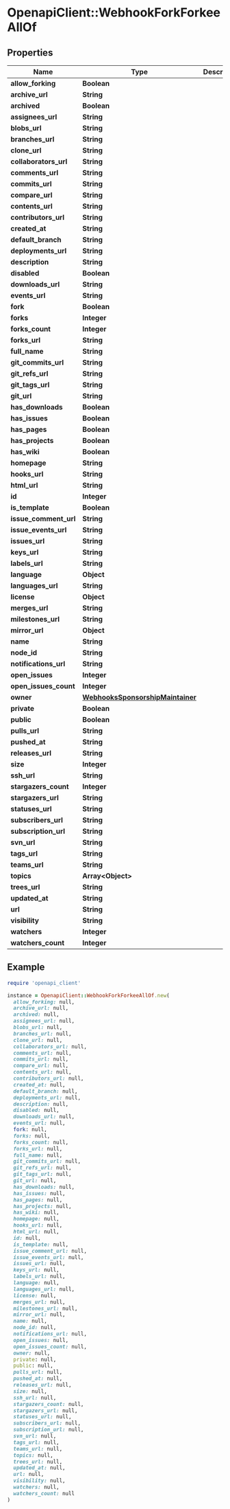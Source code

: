 # OpenapiClient::WebhookForkForkeeAllOf

## Properties

| Name | Type | Description | Notes |
| ---- | ---- | ----------- | ----- |
| **allow_forking** | **Boolean** |  | [optional] |
| **archive_url** | **String** |  | [optional] |
| **archived** | **Boolean** |  | [optional] |
| **assignees_url** | **String** |  | [optional] |
| **blobs_url** | **String** |  | [optional] |
| **branches_url** | **String** |  | [optional] |
| **clone_url** | **String** |  | [optional] |
| **collaborators_url** | **String** |  | [optional] |
| **comments_url** | **String** |  | [optional] |
| **commits_url** | **String** |  | [optional] |
| **compare_url** | **String** |  | [optional] |
| **contents_url** | **String** |  | [optional] |
| **contributors_url** | **String** |  | [optional] |
| **created_at** | **String** |  | [optional] |
| **default_branch** | **String** |  | [optional] |
| **deployments_url** | **String** |  | [optional] |
| **description** | **String** |  | [optional] |
| **disabled** | **Boolean** |  | [optional] |
| **downloads_url** | **String** |  | [optional] |
| **events_url** | **String** |  | [optional] |
| **fork** | **Boolean** |  | [optional] |
| **forks** | **Integer** |  | [optional] |
| **forks_count** | **Integer** |  | [optional] |
| **forks_url** | **String** |  | [optional] |
| **full_name** | **String** |  | [optional] |
| **git_commits_url** | **String** |  | [optional] |
| **git_refs_url** | **String** |  | [optional] |
| **git_tags_url** | **String** |  | [optional] |
| **git_url** | **String** |  | [optional] |
| **has_downloads** | **Boolean** |  | [optional] |
| **has_issues** | **Boolean** |  | [optional] |
| **has_pages** | **Boolean** |  | [optional] |
| **has_projects** | **Boolean** |  | [optional] |
| **has_wiki** | **Boolean** |  | [optional] |
| **homepage** | **String** |  | [optional] |
| **hooks_url** | **String** |  | [optional] |
| **html_url** | **String** |  | [optional] |
| **id** | **Integer** |  | [optional] |
| **is_template** | **Boolean** |  | [optional] |
| **issue_comment_url** | **String** |  | [optional] |
| **issue_events_url** | **String** |  | [optional] |
| **issues_url** | **String** |  | [optional] |
| **keys_url** | **String** |  | [optional] |
| **labels_url** | **String** |  | [optional] |
| **language** | **Object** |  | [optional] |
| **languages_url** | **String** |  | [optional] |
| **license** | **Object** |  | [optional] |
| **merges_url** | **String** |  | [optional] |
| **milestones_url** | **String** |  | [optional] |
| **mirror_url** | **Object** |  | [optional] |
| **name** | **String** |  | [optional] |
| **node_id** | **String** |  | [optional] |
| **notifications_url** | **String** |  | [optional] |
| **open_issues** | **Integer** |  | [optional] |
| **open_issues_count** | **Integer** |  | [optional] |
| **owner** | [**WebhooksSponsorshipMaintainer**](WebhooksSponsorshipMaintainer.md) |  | [optional] |
| **private** | **Boolean** |  | [optional] |
| **public** | **Boolean** |  | [optional] |
| **pulls_url** | **String** |  | [optional] |
| **pushed_at** | **String** |  | [optional] |
| **releases_url** | **String** |  | [optional] |
| **size** | **Integer** |  | [optional] |
| **ssh_url** | **String** |  | [optional] |
| **stargazers_count** | **Integer** |  | [optional] |
| **stargazers_url** | **String** |  | [optional] |
| **statuses_url** | **String** |  | [optional] |
| **subscribers_url** | **String** |  | [optional] |
| **subscription_url** | **String** |  | [optional] |
| **svn_url** | **String** |  | [optional] |
| **tags_url** | **String** |  | [optional] |
| **teams_url** | **String** |  | [optional] |
| **topics** | **Array&lt;Object&gt;** |  | [optional] |
| **trees_url** | **String** |  | [optional] |
| **updated_at** | **String** |  | [optional] |
| **url** | **String** |  | [optional] |
| **visibility** | **String** |  | [optional] |
| **watchers** | **Integer** |  | [optional] |
| **watchers_count** | **Integer** |  | [optional] |

## Example

```ruby
require 'openapi_client'

instance = OpenapiClient::WebhookForkForkeeAllOf.new(
  allow_forking: null,
  archive_url: null,
  archived: null,
  assignees_url: null,
  blobs_url: null,
  branches_url: null,
  clone_url: null,
  collaborators_url: null,
  comments_url: null,
  commits_url: null,
  compare_url: null,
  contents_url: null,
  contributors_url: null,
  created_at: null,
  default_branch: null,
  deployments_url: null,
  description: null,
  disabled: null,
  downloads_url: null,
  events_url: null,
  fork: null,
  forks: null,
  forks_count: null,
  forks_url: null,
  full_name: null,
  git_commits_url: null,
  git_refs_url: null,
  git_tags_url: null,
  git_url: null,
  has_downloads: null,
  has_issues: null,
  has_pages: null,
  has_projects: null,
  has_wiki: null,
  homepage: null,
  hooks_url: null,
  html_url: null,
  id: null,
  is_template: null,
  issue_comment_url: null,
  issue_events_url: null,
  issues_url: null,
  keys_url: null,
  labels_url: null,
  language: null,
  languages_url: null,
  license: null,
  merges_url: null,
  milestones_url: null,
  mirror_url: null,
  name: null,
  node_id: null,
  notifications_url: null,
  open_issues: null,
  open_issues_count: null,
  owner: null,
  private: null,
  public: null,
  pulls_url: null,
  pushed_at: null,
  releases_url: null,
  size: null,
  ssh_url: null,
  stargazers_count: null,
  stargazers_url: null,
  statuses_url: null,
  subscribers_url: null,
  subscription_url: null,
  svn_url: null,
  tags_url: null,
  teams_url: null,
  topics: null,
  trees_url: null,
  updated_at: null,
  url: null,
  visibility: null,
  watchers: null,
  watchers_count: null
)
```

